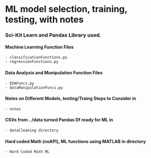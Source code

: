# ML model selection, training, testing, with notes
### Sci-Kit Learn and Pandas Library used.

#### Machine Learning Function Files 
	- classificationFunctions.py
	- regressionFunctions.py

#### Data Analysis and Munipulation Function Files
	- EDAFuncs.py
	- dataManipulationFuncs.py
	
#### Notes on Different Models, testing/Traing Steps to Consider in
	- notes

#### CSVs from ../data turned Pandas Df ready for ML in
	- dataCleaning directory

#### Hard coded Math (noAPI), ML functions using MATLAB in directory
	- Hard Coded Math ML


